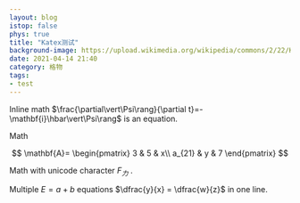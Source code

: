```yaml
---
layout: blog
istop: false
phys: true
title: "Katex测试"
background-image: https://upload.wikimedia.org/wikipedia/commons/2/22/Katex.png
date: 2021-04-14 21:40
category: 格物
tags:
- test
---
```


Inline math $\frac{\partial\vert\Psi\rang}{\partial t}=-\mathbf{i}\hbar\vert\Psi\rang$ is an equation.

Math

$$
\mathbf{A}=
\begin{pmatrix}
3  & 5 & x\\
a_{21} & y & 7
\end{pmatrix}
$$

Math with unicode character $F_{力}$ .

Multiple $E = a + b$ equations $\dfrac{y}{x} = \dfrac{w}{z}$ in one line.
